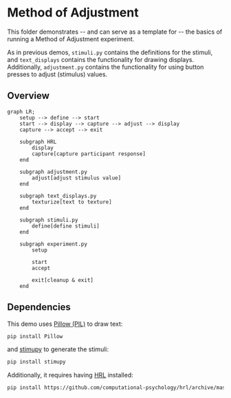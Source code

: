# Method of Adjustment

This folder demonstrates
-- and can serve as a template for --
the basics of running a Method of Adjustment experiment.

As in previous demos,
`stimuli.py` contains the definitions for the stimuli,
and `text_displays` contains the functionality for drawing displays.
Additionally, `adjustment.py` contains the functionality
for using button presses to adjust (stimulus) values.

## Overview

```mermaid
graph LR;
    setup --> define --> start
    start --> display --> capture --> adjust --> display
    capture --> accept --> exit

    subgraph HRL
        display
        capture[capture participant response]
    end

    subgraph adjustment.py
        adjust[adjust stimulus value]
    end

    subgraph text_displays.py
        texturize[text to texture]
    end

    subgraph stimuli.py
        define[define stimuli]
    end

    subgraph experiment.py
        setup

        start
        accept

        exit[cleanup & exit]
    end
```

## Dependencies

This demo uses [Pillow (PIL)](https://pillow.readthedocs.io/en/stable/) to draw text:
```bash
pip install Pillow
```
and [stimupy](https://github.com/computational-psychology/stimupy) to generate the stimuli:
```bash
pip install stimupy
```


Additionally, it requires having [HRL](https://github.com/computational-psychology/hrl) installed:
```bash
pip install https://github.com/computational-psychology/hrl/archive/master.zip
```